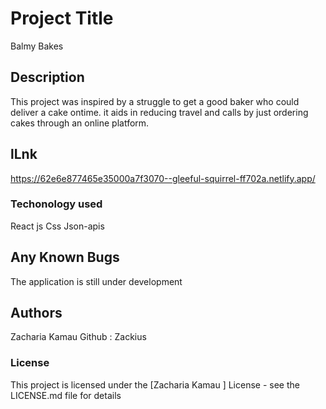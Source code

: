 # Project Title
Balmy Bakes

## Description
This project was inspired by a struggle to get a good baker who could deliver  a cake ontime. it aids in reducing travel and calls by just ordering cakes through an online platform.

## lLnk
https://62e6e877465e35000a7f3070--gleeful-squirrel-ff702a.netlify.app/

### Techonology used
React js
Css
Json-apis

## Any Known Bugs
The application is still under development 

## Authors
Zacharia Kamau 
Github : Zackius

### License
This project is licensed under the [Zacharia Kamau ] License - see the LICENSE.md file for details
